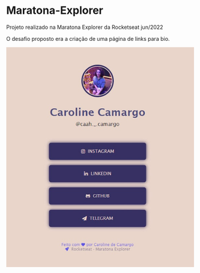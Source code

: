 # Maratona-Explorer
Projeto realizado na Maratona Explorer da Rocketseat jun/2022

O desafio proposto era a criação de uma página de links para bio.


<img style="align-itens: center; width: 500px;" src="/images/linkBio.jpg" alt="Layout LinksBio">
